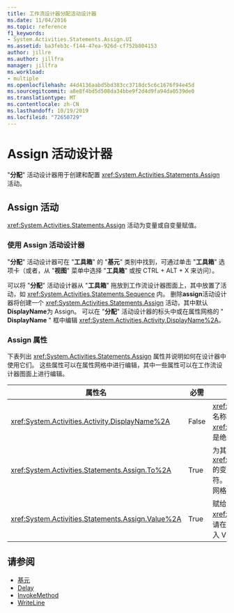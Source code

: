 ```yaml
---
title: 工作流设计器分配活动设计器
ms.date: 11/04/2016
ms.topic: reference
f1_keywords:
- System.Activities.Statements.Assign.UI
ms.assetid: ba3feb3c-f144-47ea-926d-cf752b804153
author: jillre
ms.author: jillfra
manager: jillfra
ms.workload:
- multiple
ms.openlocfilehash: 44d4136aabd5bd383cc3718dc5c6c1676f94e45d
ms.sourcegitcommit: a8e8f4bd5d508da34bbe9f2d4d9fa94da0539de0
ms.translationtype: MT
ms.contentlocale: zh-CN
ms.lasthandoff: 10/19/2019
ms.locfileid: "72650729"
---
```

# <a name="assign-activity-designer"></a>Assign 活动设计器

"**分配**" 活动设计器用于创建和配置 <xref:System.Activities.Statements.Assign> 活动。

## <a name="the-assign-activity"></a>Assign 活动

<xref:System.Activities.Statements.Assign> 活动为变量或自变量赋值。

### <a name="using-the-assign-activity-designer"></a>使用 Assign 活动设计器

"**分配**" 活动设计器可在 "**工具箱**" 的 "**基元**" 类别中找到，可通过单击 "**工具箱**" 选项卡（或者，从 "**视图**" 菜单中选择 "**工具箱**" 或按 CTRL + ALT + X 来访问）。

可以将 "**分配**" 活动设计器从 "**工具箱**" 拖放到工作流设计器图面上，其中放置了活动，如 <xref:System.Activities.Statements.Sequence> 内。 删除**assign**活动设计器将创建一个 <xref:System.Activities.Statements.Assign> 活动，其中默认**DisplayName**为 Assign。 可以在 "**分配**" 活动设计器的标头中或在属性网格的 " **DisplayName** " 框中编辑 <xref:System.Activities.Activity.DisplayName%2A>。

### <a name="the-assign-properties"></a>Assign 属性

下表列出 <xref:System.Activities.Statements.Assign> 属性并说明如何在设计器中使用它们。 这些属性可以在属性网格中进行编辑，其中一些属性可以在工作流设计器图面上进行编辑。

|属性名|必需|用法|
|-|--------------|-|
|<xref:System.Activities.Activity.DisplayName%2A>|False|<xref:System.Activities.Statements.Assign> 活动的友好名称。 默认值为 Assign。 虽然 <xref:System.Activities.Activity.DisplayName%2A> 值不是绝对必需的，但最好使用该属性值。|
|<xref:System.Activities.Statements.Assign.To%2A>|True|为其赋 <xref:System.Activities.Statements.Assign.Value%2A> 的变量或自变量。 该值必须是有效的 Visual Basic 标识符。 若要设置属性，请在 " **Assign** " 活动设计器或属性网格中的 " **To** " 框中键入 Visual Basic 表达式。|
|<xref:System.Activities.Statements.Assign.Value%2A>|True|赋给变量的值。 若要设置 <xref:System.Activities.Statements.Assign.Value%2A>，请在 " **Assign** " 活动设计器或属性网格中的 "**值**" 框中键入 Visual Basic 表达式。|

## <a name="see-also"></a>请参阅

- [基元](../workflow-designer/primitives-activity-designers.md)
- [Delay](../workflow-designer/delay-activity-designer.md)
- [InvokeMethod](../workflow-designer/invokemethod-activity-designer.md)
- [WriteLine](../workflow-designer/writeline-activity-designer.md)